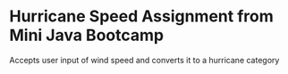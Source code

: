 # Hurricane Speed Assignment from Mini Java Bootcamp

Accepts user input of wind speed and converts it to a hurricane category
